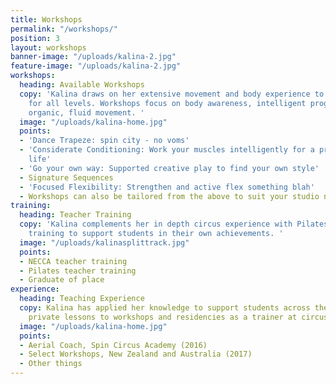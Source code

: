 ```yaml
---
title: Workshops
permalink: "/workshops/"
position: 3
layout: workshops
banner-image: "/uploads/kalina-2.jpg"
feature-image: "/uploads/kalina-2.jpg"
workshops:
  heading: Available Workshops
  copy: 'Kalina draws on her extensive movement and body experience to cater workshops
    for all levels. Workshops focus on body awareness, intelligent progressions and
    organic, fluid movement. '
  image: "/uploads/kalina-home.jpg"
  points:
  - 'Dance Trapeze: spin city - no voms'
  - 'Considerate Conditioning: Work your muscles intelligently for a prolonged circus
    life'
  - 'Go your own way: Supported creative play to find your own style'
  - Signature Sequences
  - 'Focused Flexibility: Strengthen and active flex something blah'
  - Workshops can also be tailored from the above to suit your studio needs
training:
  heading: Teacher Training
  copy: 'Kalina complements her in depth circus experience with Pilates and dance
    training to support students in their own achievements. '
  image: "/uploads/kalinasplittrack.jpg"
  points:
  - NECCA teacher training
  - Pilates teacher training
  - Graduate of place
experience:
  heading: Teaching Experience
  copy: Kalina has applied her knowledge to support students across the globe from
    private lessons to workshops and residencies as a trainer at circus schools.
  image: "/uploads/kalina-home.jpg"
  points:
  - Aerial Coach, Spin Circus Academy (2016)
  - Select Workshops, New Zealand and Australia (2017)
  - Other things
---
```


